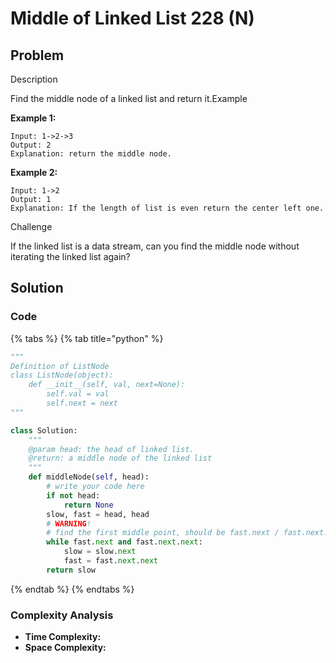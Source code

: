 # Middle of Linked List 228 \(N\)

## Problem

Description

Find the middle node of a linked list and return it.Example

**Example 1:**

```text
Input: 1->2->3
Output: 2
Explanation: return the middle node.
```

**Example 2:**

```text
Input: 1->2
Output: 1
Explanation: If the length of list is even return the center left one.
```

Challenge

If the linked list is a data stream, can you find the middle node without iterating the linked list again?

## Solution 

### Code

{% tabs %}
{% tab title="python" %}
```python
"""
Definition of ListNode
class ListNode(object):
    def __init__(self, val, next=None):
        self.val = val
        self.next = next
"""

class Solution:
    """
    @param head: the head of linked list.
    @return: a middle node of the linked list
    """
    def middleNode(self, head):
        # write your code here
        if not head:
            return None
        slow, fast = head, head
        # WARNING!
        # find the first middle point, should be fast.next / fast.next.next
        while fast.next and fast.next.next:
            slow = slow.next
            fast = fast.next.next
        return slow
```
{% endtab %}
{% endtabs %}

### Complexity Analysis

* **Time Complexity:**
* **Space Complexity:**

